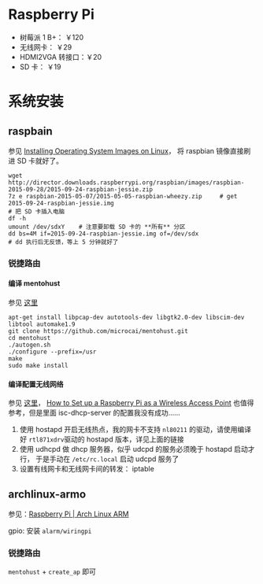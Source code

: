 Raspberry Pi
============

* 树莓派 1 B+： ￥120
* 无线网卡： ￥29
* HDMI2VGA 转接口：￥20
* SD 卡： ￥19

# 系统安装
## raspbain

参见 [Installing Operating System Images on Linux](https://www.raspberrypi.org/documentation/installation/installing-images/linux.md)，
将 raspbian 镜像直接刷进 SD 卡就好了。

    wget http://director.downloads.raspberrypi.org/raspbian/images/raspbian-2015-09-28/2015-09-24-raspbian-jessie.zip
    7z e raspbian-2015-05-07/2015-05-05-raspbian-wheezy.zip     # get 2015-09-24-raspbian-jessie.img
    # 把 SD 卡插入电脑
    df -h
    umount /dev/sdxY    # 注意要卸载 SD 卡的 **所有** 分区
    dd bs=4M if=2015-09-24-raspbian-jessie.img of=/dev/sdx
    # dd 执行后无反馈，等上 5 分钟就好了

### 锐捷路由
#### 编译 mentohust

参见 [这里](http://www.cnblogs.com/yefang/p/Raspbian_wireless_network_configuration.html)

    apt-get install libpcap-dev autotools-dev libgtk2.0-dev libscim-dev libtool automake1.9
    git clone https://github.com/microcai/mentohust.git
    cd mentohust
    ./autogen.sh
    ./configure --prefix=/usr
    make
    sudo make install

#### 编译配置无线网络

参见 [这里](http://wangye.org/blog/archives/845/)，
[How to Set up a Raspberry Pi as a Wireless Access Point](https://www.maketecheasier.com/set-up-raspberry-pi-as-wireless-access-point/)
也值得参考，但是里面 isc-dhcp-server 的配置我没有成功……

1. 使用 hostapd 开启无线热点，我的网卡不支持 `nl80211` 的驱动，请使用编译好
   `rtl871xdrv`驱动的 hostapd 版本，详见上面的链接
2. 使用 udhcpd 做 dhcp 服务器，似乎 udcpd 的服务必须晚于 hostapd 启动才行，
   于是手动在 `/etc/rc.local` 启动 udcpd 服务了
3. 设置有线网卡和无线网卡间的转发： iptable

## archlinux-armo

参见：[Raspberry Pi | Arch Linux ARM](https://archlinuxarm.org/platforms/armv6/raspberry-pi)

gpio: 安装 `alarm/wiringpi`

### 锐捷路由

`mentohust` + `create_ap` 即可
